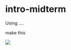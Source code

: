 # intro-midterm

Using ....

make this

<img src="https://docs.google.com/drawings/d/1MkKUyJVuSL3EaN-SH0dQJDVQ_HlWLELrDHUoMOxz_b4/pub?w=1443&amp;h=1485">
